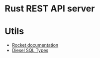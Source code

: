 # Rust REST API server

# Utils

- [Rocket documentation](https://rocket.rs/v0.4/guide/)
- [Diesel SQL Types](https://docs.diesel.rs/diesel/sql_types/)
